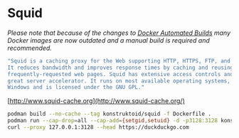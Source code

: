 # Squid

_Please note that because of the changes to [Docker Automated Builds](https://docs.docker.com/docker-hub/builds/)
many Docker images are now outdated and a manual build is required and recommended._

```sh
"Squid is a caching proxy for the Web supporting HTTP, HTTPS, FTP, and more.
It reduces bandwidth and improves response times by caching and reusing
frequently-requested web pages. Squid has extensive access controls and makes a
great server accelerator. It runs on most available operating systems, including
Windows and is licensed under the GNU GPL."
```

[http://www.squid-cache.org](http://www.squid-cache.org/)

```sh
podman build --no-cache --tag konstruktoid/squid -f Dockerfile .
podman run --cap-drop=all --cap-add={setgid,setuid} -d -p3128:3128 konstruktoid/squid
curl --proxy 127.0.0.1:3128 --head https://duckduckgo.com
```

